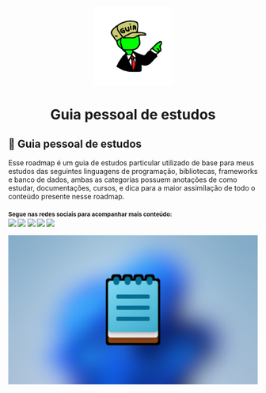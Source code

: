 <p align="center">
  <a href="https://github.com/arthurspk/guiadobackend">
    <img src="./images/guia.png" alt="Guia pessoal de estudos" width="160" height="160">
  </a>
  <h1 align="center">Guia pessoal de estudos</h1>
</p>

## :dart: Guia pessoal de estudos

Esse roadmap é um guia de estudos particular utilizado de base para meus estudos
das seguintes linguagens de programação, bibliotecas, frameworks e banco de dados,
ambas as categorias possuem anotações de como estudar, documentações, cursos, e dica para
a maior assimilação de todo o conteúdo presente nesse roadmap. 


<sub> <strong>Segue nas redes sociais para acompanhar mais conteúdo: </strong> <br>
[<img src = "https://img.shields.io/badge/GitHub-100000?style=for-the-badge&logo=github&logoColor=white">](https://github.com/arthurspk)
[<img src = "https://img.shields.io/badge/Facebook-1877F2?style=for-the-badge&logo=facebook&logoColor=white">](https://www.facebook.com/seixasqlc/)
[<img src="https://img.shields.io/badge/linkedin-%230077B5.svg?&style=for-the-badge&logo=linkedin&logoColor=white" />](https://www.linkedin.com/in/arthurspk/)
[<img src = "https://img.shields.io/badge/Twitter-1DA1F2?style=for-the-badge&logo=twitter&logoColor=white">](https://twitter.com/manotoquinho)
[<img src = "https://img.shields.io/badge/instagram-%23E4405F.svg?&style=for-the-badge&logo=instagram&logoColor=white">](https://www.instagram.com/arthurspk/)
</sub>

![Anotação de estudos](./images/Bdn.jpg)